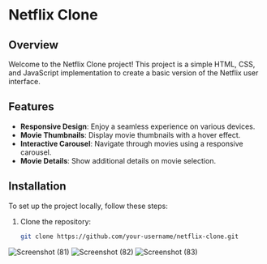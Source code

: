 # Netflix Clone


## Overview

Welcome to the Netflix Clone project! This project is a simple HTML, CSS, and JavaScript implementation to create a basic version of the Netflix user interface.

## Features

- **Responsive Design**: Enjoy a seamless experience on various devices.
- **Movie Thumbnails**: Display movie thumbnails with a hover effect.
- **Interactive Carousel**: Navigate through movies using a responsive carousel.
- **Movie Details**: Show additional details on movie selection.

## Installation

To set up the project locally, follow these steps:

1. Clone the repository:
   ```bash
   git clone https://github.com/your-username/netflix-clone.git

![Screenshot (81)](https://github.com/aimanzafar/Netflix-clone/assets/147552086/3bacb455-cbd9-41a2-836b-10c247028451)
![Screenshot (82)](https://github.com/aimanzafar/Netflix-clone/assets/147552086/9ef5eadb-ae10-4818-bc26-9e0ec380e6b8)
![Screenshot (83)](https://github.com/aimanzafar/Netflix-clone/assets/147552086/717762ed-a344-41a4-b3f9-56e14799c82b)
